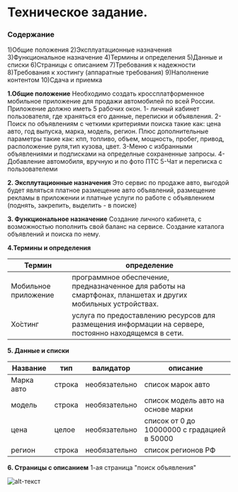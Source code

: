 # Техническое задание.
### Содержание
1)Общие положения
2)Эксплуатационные назначения
3)Функциональное назначение
4)Термины и определения
5)Данные и списки
6)Страницы с описанием
7)Требования к надежности
8)Требования к хостингу (аппаратные требования)
9)Наполнение контентом
10)Сдача и приемка

**1.Общие положение**
Необходимо создать кроссплатформенное мобильное приложение для продажи автомобилей по всей России. Приложение должно иметь 5 рабочих окон.
1- личный кабинет пользователя, где храняться его данные, переписки и объявления. 
2-Поиск по объявлениям с четкими критериями поиска такие как: цена авто, год выпуска, марка, модель, регион. Плюс дополнительные параметры такие как: кпп, топливо, объем, мощность, пробег, привод, расположение руля,тип кузова, цвет.
3-Меню с избранными объявлениями и подписками на определные сохраненные запросы.
4-Добавление автомобиля, вручную и по фото ПТС
5-Чат и переписка с пользователеми 

**2. Эксплутационные назначения**
Это сервис по продаже авто, выгодой будет являться платное размещение авто объявлений, размещение рекламы в приложении и платные услуги по работе с объявлением (поднять, закрепить, выделить - в поиске)

**3. Функциональное назначение**
Создание личного кабинета, с возможностью пополнить свой баланс на сервисе.
Создание каталога объявлений и поиска по нему.

**4.Термины и определения**

**Термин**| **определение**
--- | --- |
Мобильное приложение | программное обеспечение, предназначенное для работы на смартфонах, планшетах и других мобильных устройствах.
Хо́стинг |  услуга по предоставлению ресурсов для размещения информации на сервере, постоянно находящемся в сети.

**5. Данные и списки**

Название | тип | валидатор | описание
-------- | --- |---------- | --------  
Марка авто | строка | необязательно | список марок авто
модель | строка |  необязательно | список модель авто на основе марки
цена | целое | необязательно | список от 0 до 10000000 с градацией в 50000
регион | строка | необязательно | список регионов РФ

**6. Страницы с описанием**
1-ая страница "поиск объявления"

![alt-текст](https://github.com/adam-p/markdown-here/raw/master/src/common/images/1.jpg "Текст заголовка логотипа 1")

